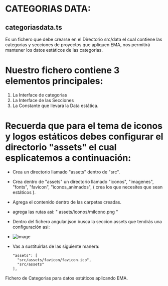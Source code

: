 # CATEGORIAS DATA:
## categoriasdata.ts

Es un fichero que debe crearse en el Directorio src/data el cual contiene las categorias y secciones de proyectos que apliquen EMA, 
nos permitirá mantener los datos estáticos de las categorias.

# Nuestro fichero contiene 3 elementos principales:
  1. La Interface de categorias
  2. La Interface de las Secciones
  3. La Constante que llevará la Data estática.

# Recuerda que para el tema de iconos y logos estáticos debes configurar el directorio "assets" el cual esplicatemos a continuación:

  * Crea un directorio llamado "assets" dentro de "src".
  * Crea dentro de "assets" un directorio llamado "iconos", "imagenes", "fonts", "favicon", "iconos_animados", ( crea los que necesites que sean estáticos ).
  * Agrega el contenido dentro de las carpetas creadas.
  * agrega las rutas asi: " assets/iconos/miIcono.png "
  * Dentro del fichero angular.json busca la seccion assets que tendrás una configuración asi:
  * ![image](https://github.com/user-attachments/assets/c4b31eff-ef6d-4c51-b086-39725204b658)
  * Vas a sustituirlas de las siguiente manera: 

    
        "assets": [
          "src/assets/favicon/favicon.ico",
          "src/assets"
        ],


Fichero de Categorias para datos estáticos aplicando EMA.

